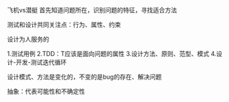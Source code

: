 飞机vs潜艇
首先知道问题所在，识别问题的特征，寻找适合方法

测试和设计共同关注点：行为、属性、约束

设计为人服务的

1.测试用例
2.TDD：T应该是面向问题的属性
3.设计方法、原则、范型、模式
4.设计-开发-测试迭代循环

设计模式、方法是变化的，不变的是bug的存在、解决问题

抽象：代表可能性和不确定性
